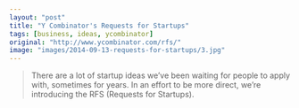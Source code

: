 ```yaml
---
layout: "post"
title: "Y Combinator's Requests for Startups"
tags: [business, ideas, ycombinator]
original: "http://www.ycombinator.com/rfs/"
image: "images/2014-09-13-requests-for-startups/3.jpg"
---
```


<blockquote>There are a lot of startup ideas we’ve been waiting for people to apply with, sometimes for years. In an effort to be more direct, we’re introducing the RFS (Requests for Startups).</blockquote>

